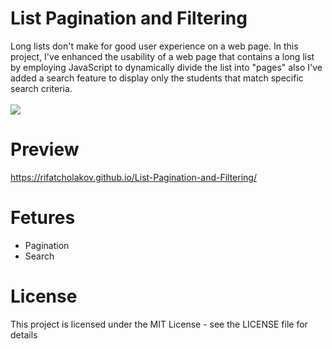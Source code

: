 # List Pagination and Filtering
Long lists don't make for good user experience on a web page. In this project, I've enhanced the usability of a web page that contains a long list by employing JavaScript to dynamically divide the list into "pages" also I've added a search feature to display only the students that match specific search criteria.
<br/>
<br/>
<img src="https://i.imgur.com/r58JiWy.png" />

# Preview
<a href="https://rifatcholakov.github.io/List-Pagination-and-Filtering/" target="_blank">https://rifatcholakov.github.io/List-Pagination-and-Filtering/</a>

# Fetures
* Pagination
* Search

# License
This project is licensed under the MIT License - see the LICENSE file for details
